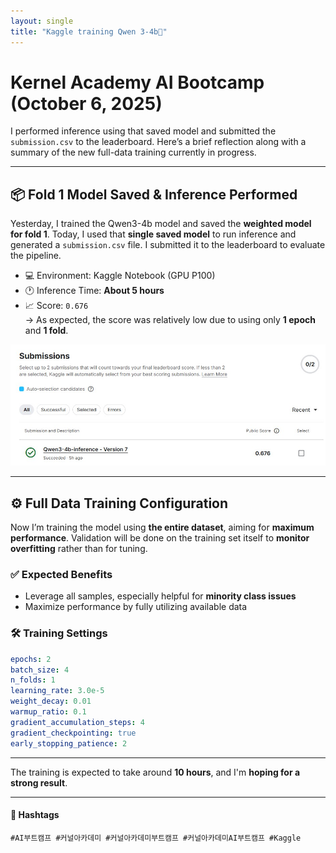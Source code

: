 ```yaml
---
layout: single
title: "Kaggle training Qwen 3-4b🧠"
---
```


# Kernel Academy AI Bootcamp (October 6, 2025)

I performed inference using that saved model and submitted the `submission.csv` to the leaderboard. Here’s a brief reflection along with a summary of the new full-data training currently in progress.

---

## 📦 Fold 1 Model Saved & Inference Performed

Yesterday, I trained the Qwen3-4b model and saved the **weighted model for fold 1**. Today, I used that **single saved model** to run inference and generated a `submission.csv` file. I submitted it to the leaderboard to evaluate the pipeline.

- 💻 Environment: Kaggle Notebook (GPU P100)  
- 🕐 Inference Time: **About 5 hours**  
- 📈 Score: `0.676`  
  → As expected, the score was relatively low due to using only **1 epoch** and **1 fold**.

![leaderboard](/assets/images/kaggle-day4.jpg)

---

## ⚙️ Full Data Training Configuration

Now I’m training the model using **the entire dataset**, aiming for **maximum performance**. Validation will be done on the training set itself to **monitor overfitting** rather than for tuning.

### ✅ Expected Benefits

- Leverage all samples, especially helpful for **minority class issues**
- Maximize performance by fully utilizing available data

### 🛠 Training Settings
```yaml
epochs: 2
batch_size: 4
n_folds: 1
learning_rate: 3.0e-5
weight_decay: 0.01
warmup_ratio: 0.1
gradient_accumulation_steps: 4
gradient_checkpointing: true
early_stopping_patience: 2
```
---

The training is expected to take around **10 hours**, and I'm **hoping for a strong result**.

---

#### 🔖 Hashtags  
`#AI부트캠프 #커널아카데미 #커널아카데미부트캠프 #커널아카데미AI부트캠프 #Kaggle`

